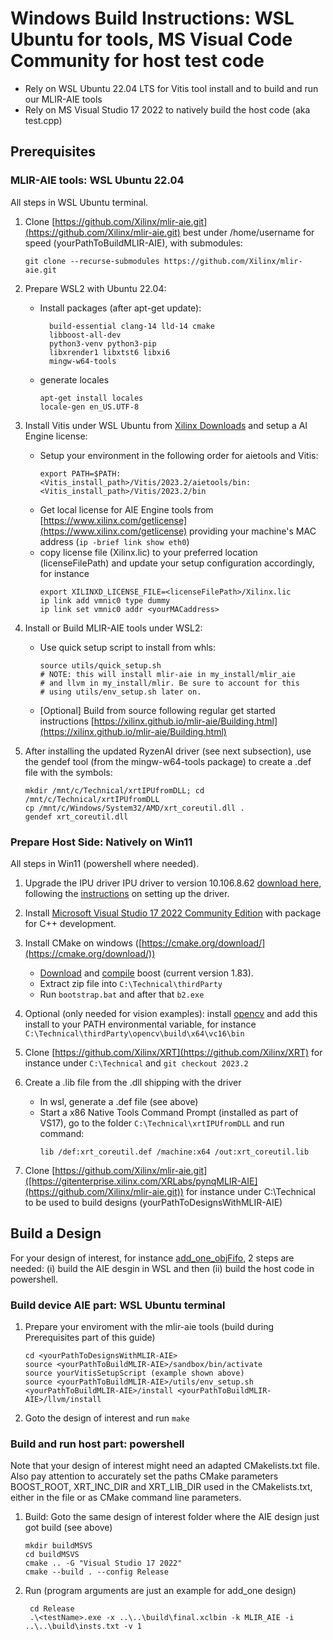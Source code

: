 # Windows Build Instructions: WSL Ubuntu for tools, MS Visual Code Community for host test code</h1>
- Rely on WSL Ubuntu 22.04 LTS for Vitis tool install and to build and run our MLIR-AIE tools
- Rely on MS Visual Studio 17 2022 to natively build the host code (aka test.cpp)
## Prerequisites
### MLIR-AIE tools: WSL Ubuntu 22.04
All steps in WSL Ubuntu terminal.
1. Clone [https://github.com/Xilinx/mlir-aie.git](https://github.com/Xilinx/mlir-aie.git) best under /home/username for speed (yourPathToBuildMLIR-AIE), with submodules: 
   ```
   git clone --recurse-submodules https://github.com/Xilinx/mlir-aie.git
   ````
1. Prepare WSL2 with Ubuntu 22.04:
    - Install packages (after apt-get update):
      ``` 
        build-essential clang-14 lld-14 cmake
        libboost-all-dev
        python3-venv python3-pip
        libxrender1 libxtst6 libxi6
        mingw-w64-tools
      ```
    - generate locales
      ```
      apt-get install locales
      locale-gen en_US.UTF-8
      ```

1. Install Vitis under WSL Ubuntu from [Xilinx Downloads](https://www.xilinx.com/support/download/index.html/content/xilinx/en/downloadNav/vitis.html) and setup a AI Engine license:
    
    - Setup your environment in the following order for aietools and Vitis:
      ```
      export PATH=$PATH:<Vitis_install_path>/Vitis/2023.2/aietools/bin:<Vitis_install_path>/Vitis/2023.2/bin
      ```
    - Get local license for AIE Engine tools from [https://www.xilinx.com/getlicense](https://www.xilinx.com/getlicense) providing your machine's MAC address (`ip -brief link show eth0`) 
    - copy license file (Xilinx.lic) to your preferred location (licenseFilePath) and update your setup configuration accordingly, for instance
      ```
      export XILINXD_LICENSE_FILE=<licenseFilePath>/Xilinx.lic
      ip link add vmnic0 type dummy
      ip link set vmnic0 addr <yourMACaddress>
      ```

1. Install or Build MLIR-AIE tools under WSL2:

   * Use quick setup script to install from whls:
     ```
     source utils/quick_setup.sh
     # NOTE: this will install mlir-aie in my_install/mlir_aie
     # and llvm in my_install/mlir. Be sure to account for this
     # using utils/env_setup.sh later on.
     ```

   * [Optional] Build from source following regular get started instructions [https://xilinx.github.io/mlir-aie/Building.html](https://xilinx.github.io/mlir-aie/Building.html)

1. After installing the updated RyzenAI driver (see next subsection), use the gendef tool (from the mingw-w64-tools package) to create a .def file with the symbols:
    ```
    mkdir /mnt/c/Technical/xrtIPUfromDLL; cd /mnt/c/Technical/xrtIPUfromDLL
    cp /mnt/c/Windows/System32/AMD/xrt_coreutil.dll .
    gendef xrt_coreutil.dll
    ```

### Prepare Host Side: Natively on Win11

All steps in Win11 (powershell where needed).

1. Upgrade the IPU driver IPU driver to version 10.106.8.62 [download here](https://account.amd.com/en/forms/downloads/ryzen-ai-software-platform-xef.html?filename=ipu_stack_rel_silicon_2308.zip), following the [instructions](href="https://ryzenai.docs.amd.com/en/latest/inst.html) on setting up the driver.
1. Install [Microsoft Visual Studio 17 2022 Community Edition](https://visualstudio.microsoft.com/vs/community/) with package for C++ development.

1. Install CMake on windows ([https://cmake.org/download/](https://cmake.org/download/))
    - [Download](https://boostorg.jfrog.io/artifactory/main/release/1.83.0/source/boost_1_83_0.zip) and [compile](https://www.boost.org/doc/libs/1_83_0/more/getting_started/windows.html) boost (current version 1.83). 
    - Extract zip file into `C:\Technical\thirdParty`
    - Run `bootstrap.bat` and after that `b2.exe`
1. Optional (only needed for vision examples): install [opencv](https://docs.opencv.org/4.x/d3/d52/tutorial_windows_install.html) and add this install to your PATH environmental variable, for instance `C:\Technical\thirdParty\opencv\build\x64\vc16\bin`

1. Clone [https://github.com/Xilinx/XRT](https://github.com/Xilinx/XRT) for instance under `C:\Technical` and `git checkout 2023.2`
1. Create a .lib file from the .dll shipping with the driver
    - In wsl, generate a .def file (see above)
    - Start a x86 Native Tools Command Prompt (installed as part of VS17), go to the folder `C:\Technical\xrtIPUfromDLL` and run command: 
      ```
      lib /def:xrt_coreutil.def /machine:x64 /out:xrt_coreutil.lib
      ```
1. Clone [https://github.com/Xilinx/mlir-aie.git]([https://gitenterprise.xilinx.com/XRLabs/pynqMLIR-AIE](https://github.com/Xilinx/mlir-aie.git)) for instance under C:\Technical to be used to build designs (yourPathToDesignsWithMLIR-AIE) 


## Build a Design

For your design of interest, for instance [add_one_objFifo](../reference_designs/ipu-xrt/add_one_objFifo/), 2 steps are needed: (i) build the AIE desgin in WSL and then (ii) build the host code in powershell.

### Build device AIE part: WSL Ubuntu terminal
1. Prepare your enviroment with the mlir-aie tools (build during Prerequisites part of this guide)

    ```
    cd <yourPathToDesignsWithMLIR-AIE>
    source <yourPathToBuildMLIR-AIE>/sandbox/bin/activate
    source yourVitisSetupScript (example shown above)
    source <yourPathToBuildMLIR-AIE>/utils/env_setup.sh <yourPathToBuildMLIR-AIE>/install <yourPathToBuildMLIR-AIE>/llvm/install
    ```
1. Goto the design of interest and run `make`

### Build and run host part: powershell

Note that your design of interest might need an adapted CMakelists.txt file. Also pay attention to accurately set the paths CMake parameters BOOST_ROOT, XRT_INC_DIR and XRT_LIB_DIR used in the CMakelists.txt, either in the file or as CMake command line parameters.

1. Build: Goto the same design of interest folder where the AIE design just got build (see above)
    ```
    mkdir buildMSVS
    cd buildMSVS
    cmake .. -G "Visual Studio 17 2022"
    cmake --build . --config Release
    ```
    
1. Run (program arguments are just an example for add_one design)
   ```
    cd Release
    .\<testName>.exe -x ..\..\build\final.xclbin -k MLIR_AIE -i ..\..\build\insts.txt -v 1
    ```
